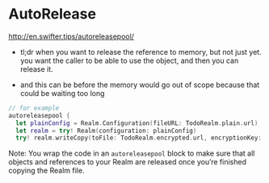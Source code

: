 # AutoRelease

http://en.swifter.tips/autoreleasepool/

* tl;dr when you want to release the reference to memory, but not just yet. you
want the caller to be able to use the object, and then you can release it.

* and this can be before the memory would go out of scope because that could be waiting too long

```swift
// for example
autoreleasepool {
  let plainConfig = Realm.Configuration(fileURL: TodoRealm.plain.url)
  let realm = try! Realm(configuration: plainConfig)
  try! realm.writeCopy(toFile: TodoRealm.encrypted.url, encryptionKey: password.sha512)

```

Note: You wrap the code in an `autoreleasepool` block to make sure that all
objects and references to your Realm are released once you’re finished copying
the Realm file.
